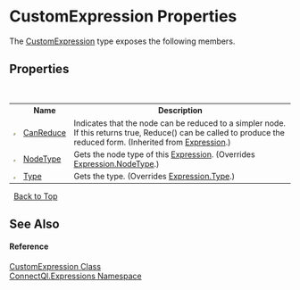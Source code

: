 # CustomExpression Properties
 

The <a href="T_ConnectQl_Expressions_CustomExpression">CustomExpression</a> type exposes the following members.


## Properties
&nbsp;<table><tr><th></th><th>Name</th><th>Description</th></tr><tr><td>![Public property](media/pubproperty.gif "Public property")</td><td><a href="http://msdn2.microsoft.com/en-us/library/dd323924" target="_blank">CanReduce</a></td><td>
Indicates that the node can be reduced to a simpler node. If this returns true, Reduce() can be called to produce the reduced form.
 (Inherited from <a href="http://msdn2.microsoft.com/en-us/library/bb356138" target="_blank">Expression</a>.)</td></tr><tr><td>![Public property](media/pubproperty.gif "Public property")</td><td><a href="P_ConnectQl_Expressions_CustomExpression_NodeType">NodeType</a></td><td>
Gets the node type of this <a href="http://msdn2.microsoft.com/en-us/library/bb356138" target="_blank">Expression</a>.
 (Overrides <a href="http://msdn2.microsoft.com/en-us/library/bb347576" target="_blank">Expression.NodeType</a>.)</td></tr><tr><td>![Public property](media/pubproperty.gif "Public property")</td><td><a href="P_ConnectQl_Expressions_CustomExpression_Type">Type</a></td><td>
Gets the type.
 (Overrides <a href="http://msdn2.microsoft.com/en-us/library/bb291819" target="_blank">Expression.Type</a>.)</td></tr></table>&nbsp;
<a href="#customexpression-properties">Back to Top</a>

## See Also


#### Reference
<a href="T_ConnectQl_Expressions_CustomExpression">CustomExpression Class</a><br /><a href="N_ConnectQl_Expressions">ConnectQl.Expressions Namespace</a><br />
